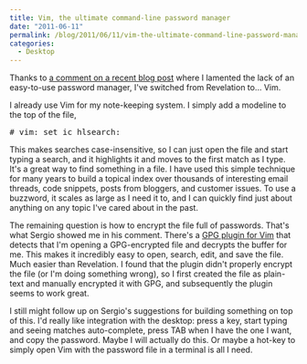 ```yaml
---
title: Vim, the ultimate command-line password manager
date: "2011-06-11"
permalink: /blog/2011/06/11/vim-the-ultimate-command-line-password-manager/
categories:
  - Desktop
---
```

Thanks to [a comment on a recent blog post][1] where I lamented the lack of an easy-to-use password manager, I've switched from Revelation to&#8230; Vim.

I already use Vim for my note-keeping system. I simply add a modeline to the top of the file,

<pre># vim: set ic hlsearch:</pre>

This makes searches case-insensitive, so I can just open the file and start typing a search, and it highlights it and moves to the first match as I type. It's a great way to find something in a file. I have used this simple technique for many years to build a topical index over thousands of interesting email threads, code snippets, posts from bloggers, and customer issues. To use a buzzword, it scales as large as I need it to, and I can quickly find just about anything on any topic I've cared about in the past.

The remaining question is how to encrypt the file full of passwords. That's what Sergio showed me in his comment. There's a [GPG plugin for Vim][2] that detects that I'm opening a GPG-encrypted file and decrypts the buffer for me. This makes it incredibly easy to open, search, edit, and save the file. Much easier than Revelation. I found that the plugin didn't properly encrypt the file (or I'm doing something wrong), so I first created the file as plain-text and manually encrypted it with GPG, and subsequently the plugin seems to work great.

I still might follow up on Sergio's suggestions for building something on top of this. I'd really like integration with the desktop: press a key, start typing and seeing matches auto-complete, press TAB when I have the one I want, and copy the password. Maybe I will actually do this. Or maybe a hot-key to simply open Vim with the password file in a terminal is all I need.

 [1]: http://www.xaprb.com/blog/2011/06/07/impressions-of-fedora-15-with-gnome-3/
 [2]: http://www.vim.org/scripts/script.php?script_id=661

